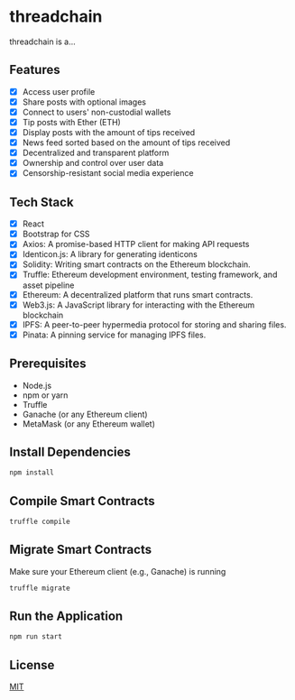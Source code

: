 # threadchain

threadchain is a...

## Features

- [x] Access user profile
- [x] Share posts with optional images
- [x] Connect to users' non-custodial wallets
- [x] Tip posts with Ether (ETH)
- [x] Display posts with the amount of tips received
- [x] News feed sorted based on the amount of tips received
- [x] Decentralized and transparent platform
- [x] Ownership and control over user data
- [x] Censorship-resistant social media experience

## Tech Stack

- [x] React
- [x] Bootstrap for CSS
- [x] Axios: A promise-based HTTP client for making API requests
- [x] Identicon.js: A library for generating identicons
- [x] Solidity: Writing smart contracts on the Ethereum blockchain.
- [x] Truffle: Ethereum development environment, testing framework, and asset pipeline 
- [x] Ethereum: A decentralized platform that runs smart contracts.
- [x] Web3.js: A JavaScript library for interacting with the Ethereum blockchain
- [x] IPFS: A peer-to-peer hypermedia protocol for storing and sharing files.
- [x] Pinata: A pinning service for managing IPFS files.

## Prerequisites

- Node.js
- npm or yarn
- Truffle
- Ganache (or any Ethereum client)
- MetaMask (or any Ethereum wallet)

## Install Dependencies

```bash
npm install
```

## Compile Smart Contracts

```bash
truffle compile
```

## Migrate Smart Contracts
Make sure your Ethereum client (e.g., Ganache) is running

```bash
truffle migrate
```

## Run the Application

```bash
npm run start
```

## License

[MIT](https://choosealicense.com/licenses/mit/)
